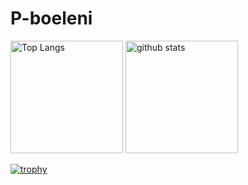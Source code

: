 # P-boeleni


<p align="left"> 
  <img alt="Top Langs" height="180px" src="https://github-readme-stats.vercel.app/api/top-langs/?username=P-boeleni&layout=compact&count_private=true&show_icons=true&theme=onedark" />
  <img alt="github stats" height="180px" src="https://github-readme-stats.vercel.app/api?username=P-boeleni&count_private=true&show_icons=true&show_icons=true&theme=onedark" />
</p>

[![trophy](https://github-profile-trophy.vercel.app/?username=P-boeleni&theme=onedark&column=7)](https://github.com/ryo-ma/github-profile-trophy)

</p>

<!--
**P-boeleni/P-boeleni** is a ✨ _special_ ✨ repository because its `README.md` (this file) appears on your GitHub profile.
